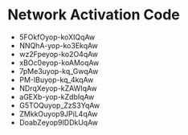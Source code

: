 # Network Activation Code
* 5FOkfOyop-koXIQqAw
* NNQhA-yop-ko3EkqAw
* wz2Fpeyop-ko2O4qAw
* xBOc0eyop-koAMoqAw
* 7pMe3uyop-kq_GwqAw
* PM-IBuyop-kq_4kqAw
* NDrqXeyop-kZAWIqAw
* aGEXb-yop-kZdbIqAw
* G5TOQuyop_ZzS3YqAw
* ZMkkOuyop9JPiL4qAw
* DoabZeyop9IDDkUqAw